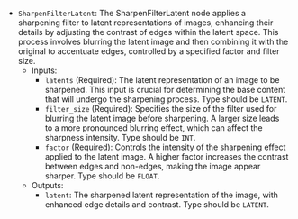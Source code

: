 - `SharpenFilterLatent`: The SharpenFilterLatent node applies a sharpening filter to latent representations of images, enhancing their details by adjusting the contrast of edges within the latent space. This process involves blurring the latent image and then combining it with the original to accentuate edges, controlled by a specified factor and filter size.
    - Inputs:
        - `latents` (Required): The latent representation of an image to be sharpened. This input is crucial for determining the base content that will undergo the sharpening process. Type should be `LATENT`.
        - `filter_size` (Required): Specifies the size of the filter used for blurring the latent image before sharpening. A larger size leads to a more pronounced blurring effect, which can affect the sharpness intensity. Type should be `INT`.
        - `factor` (Required): Controls the intensity of the sharpening effect applied to the latent image. A higher factor increases the contrast between edges and non-edges, making the image appear sharper. Type should be `FLOAT`.
    - Outputs:
        - `latent`: The sharpened latent representation of the image, with enhanced edge details and contrast. Type should be `LATENT`.
